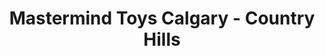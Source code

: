 ---
title: "Mastermind Toys Calgary - Country Hills"
url: /calgary/mastermind-toys-calgary-country-hills/
shop: toys
---
